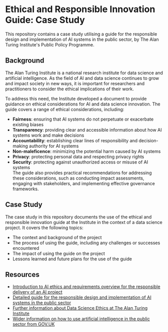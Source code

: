 # Ethical and Responsible Innovation Guide: Case Study
This repository contains a case study utilising a guide for the responsible design and implementation of AI systems in the public sector, by The Alan Turing Institute's Public Policy Programme.  

## Background
The Alan Turing Institute is a national research institute for data science and artificial intelligence. As the field of AI and data science continues to grow and impact society in new ways, it is important for researchers and practitioners to consider the ethical implications of their work.  

To address this need, the Institute developed a document to provide guidance on ethical considerations for AI and data science innovation.
The guide covers a range of ethical considerations, including:
- **Fairness**: ensuring that AI systems do not perpetuate or exacerbate existing biases  
- **Transparency**: providing clear and accessible information about how AI systems work and make decisions  
- **Accountability**: establishing clear lines of responsibility and decision-making authority for AI systems  
- **Non-maleficence**: minimizing the potential harm caused by AI systems  
- **Privacy**: protecting personal data and respecting privacy rights  
- **Security**: protecting against unauthorized access or misuse of AI systems  
The guide also provides practical recommendations for addressing these considerations, such as conducting impact assessments, engaging with stakeholders, and implementing effective governance frameworks.  

## Case Study
The case study in this repository documents the use of the ethical and responsible innovation guide at the Institute in the context of a data science project. It covers the following topics:
- The context and background of the project 
- The process of using the guide, including any challenges or successes encountered  
- The impact of using the guide on the project
- Lessons learned and future plans for the use of the guide  

## Resources
- [Introduction to AI ethics and requirements overview for the responsible delivery of an AI project](https://www.gov.uk/guidance/understanding-artificial-intelligence-ethics-and-safety)  
- [Detailed guide for the responsible design and implementation of AI systems in the public sector](https://www.turing.ac.uk/sites/default/files/2019-06/understanding_artificial_intelligence_ethics_and_safety.pdf)  
- [Further information about Data Science Ethics at The Alan Turing Institute](https://www.turing.ac.uk/research/research-areas/social-data-science/ethics)  
- [Wider information on how to use artificial intelligence in the public sector from GOV.UK](https://www.gov.uk/government/collections/a-guide-to-using-artificial-intelligence-in-the-public-sector)
